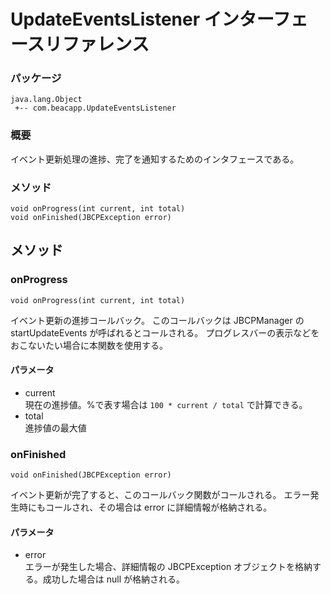 UpdateEventsListener インターフェースリファレンス
=================================================


### パッケージ
    java.lang.Object
     +-- com.beacapp.UpdateEventsListener


### 概要

イベント更新処理の進捗、完了を通知するためのインタフェースである。



### メソッド

    void onProgress(int current, int total)
    void onFinished(JBCPException error)


メソッド
--------

### onProgress

```````````````````````````````````````
void onProgress(int current, int total)
```````````````````````````````````````


イベント更新の進捗コールバック。
このコールバックは JBCPManager の startUpdateEvents が呼ばれるとコールされる。
プログレスバーの表示などをおこないたい場合に本関数を使用する。


#### パラメータ
- current  
 現在の進捗値。%で表す場合は ```100 * current / total``` で計算できる。
- total  
 進捗値の最大値





### onFinished

````````````````````````````````````
void onFinished(JBCPException error)
````````````````````````````````````


イベント更新が完了すると、このコールバック関数がコールされる。
エラー発生時にもコールされ、その場合は error に詳細情報が格納される。


#### パラメータ
- error  
 エラーが発生した場合、詳細情報の JBCPException オブジェクトを格納する。成功した場合は null が格納される。
